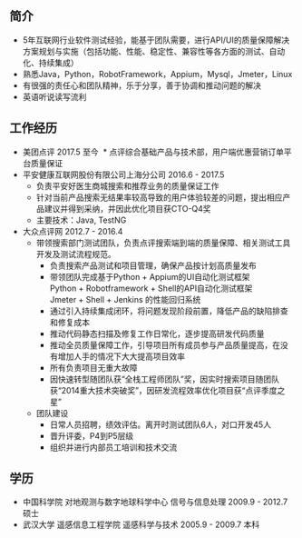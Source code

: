 简介
--
* 5年互联网行业软件测试经验，能基于团队需要，进行API/UI的质量保障解决方案规划与实施（包括功能、性能、稳定性、兼容性等各方面的测试、自动化、持续集成）
* 熟悉Java，Python，RobotFramework，Appium，Mysql，Jmeter，Linux
* 有很强的责任心和团队精神，乐于分享，善于协调和推动问题的解决
* 英语听说读写流利

工作经历
--
* 美团点评 2017.5 至今
  * 点评综合基础产品与技术部，用户端优惠营销订单平台质量保证
* 平安健康互联网股份有限公司上海分公司 2016.6 - 2017.5
  * 负责平安好医生商城搜索和推荐业务的质量保证工作
  * 针对当前产品搜索无结果率较高导致的用户体验较差的问题，提出相应产品建议并得到采纳，并因此优化项目获CTO-Q4奖
  * 主要技术：Java, TestNG
* 大众点评网  2012.7 - 2016.4
  * 带领搜索部门测试团队，负责点评搜索端到端的质量保障、相关测试工具开发及测试流程规范。
      * 负责搜索产品测试和项目管理，确保产品按计划高质量发布
      * 带领团队完成基于Python + Appium的UI自动化测试框架    
        Python + Robotframework + Shell的API自动化测试框架    
        Jmeter + Shell + Jenkins 的性能回归系统
      * 通过引入持续集成闭环，将问题发现阶段前置，降低产品的缺陷排查和修复成本
      * 推动代码静态扫描及修复工作日常化，逐步提高研发代码质量
      * 推动全员质量保障工作，引导项目所有成员参与产品质量提高，在没有增加人手的情况下大大提高项目效率
      * 所有负责项目无重大故障
      * 因快速转型随团队获“全栈工程师团队”奖，因实时搜索项目随团队获“2014重大技术突破奖”，因研发流程效率优化项目获“点评季度之星”
  * 团队建设
     * 日常人员招聘，绩效评估。离开时测试团队6人，对口开发45人
     * 晋升评委，P4到P5层级
     * 组织并进行内部员工培训和技术交流

学历
--
* 中国科学院  对地观测与数字地球科学中心  信号与信息处理  2009.9 - 2012.7  硕士
* 武汉大学  遥感信息工程学院  遥感科学与技术  2005.9 - 2009.7  本科  
